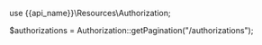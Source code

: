 use {{api_name}}\Resources\Authorization;

$authorizations = Authorization::getPagination("/authorizations");

